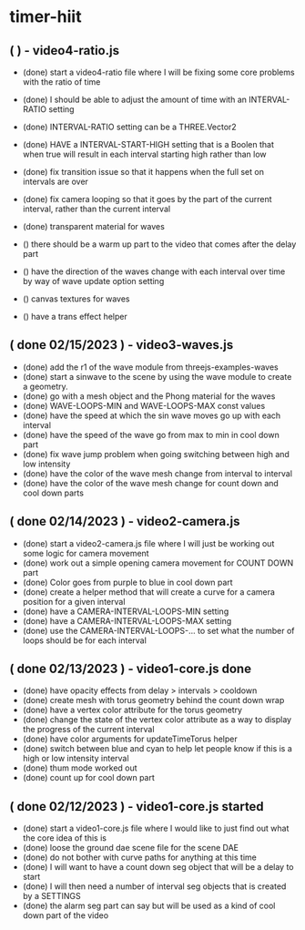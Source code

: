 # timer-hiit

## (  ) - video4-ratio.js
* (done) start a video4-ratio file where I will be fixing some core problems with the ratio of time
* (done) I should be able to adjust the amount of time with an INTERVAL-RATIO setting
* (done) INTERVAL-RATIO setting can be a THREE.Vector2
* (done) HAVE a INTERVAL-START-HIGH setting that is a Boolen that when true will result in each interval starting high rather than low
* (done) fix transition issue so that it happens when the full set on intervals are over
* (done) fix camera looping so that it goes by the part of the current interval, rather than the current interval
* (done) transparent material for waves

* () there should be a warm up part to the video that comes after the delay part
* () have the direction of the waves change with each interval over time by way of wave update option setting

<!-- LOOK -->
* () canvas textures for waves

<!-- CODE READABILTY -->
* () have a trans effect helper


## ( done 02/15/2023 ) - video3-waves.js
* (done) add the r1 of the wave module from threejs-examples-waves
* (done) start a sinwave to the scene by using the wave module to create a geometry.
* (done) go with a mesh object and the Phong material for the waves
* (done) WAVE-LOOPS-MIN and WAVE-LOOPS-MAX const values
* (done) have the speed at which the sin wave moves go up with each interval
* (done) have the speed of the wave go from max to min in cool down part
* (done) fix wave jump problem when going switching between high and low intensity
* (done) have the color of the wave mesh change from interval to interval
* (done) have the color of the wave mesh change for count down and cool down parts

## ( done 02/14/2023 ) - video2-camera.js
* (done) start a video2-camera.js file where I will just be working out some logic for camera movement
* (done) work out a simple opening camera movement for COUNT DOWN part
* (done) Color goes from purple to blue in cool down part
* (done) create a helper method that will create a curve for a camera position for a given interval
* (done) have a CAMERA-INTERVAL-LOOPS-MIN setting
* (done) have a CAMERA-INTERVAL-LOOPS-MAX setting
* (done) use the CAMERA-INTERVAL-LOOPS-... to set what the number of loops should be for each interval

## ( done 02/13/2023 ) - video1-core.js done
* (done) have opacity effects from delay > intervals > cooldown
* (done) create mesh with torus geometry behind the count down wrap
* (done) have a vertex color attribute for the torus geometry
* (done) change the state of the vertex color attribute as a way to display the progress of the current interval
* (done) have color arguments for updateTimeTorus helper
* (done) switch between blue and cyan to help let people know if this is a high or low intensity interval
* (done) thum mode worked out
* (done) count up for cool down part

## ( done 02/12/2023 ) - video1-core.js started
* (done) start a video1-core.js file where I would like to just find out what the core idea of this is
* (done) loose the ground dae scene file for the scene DAE
* (done) do not bother with curve paths for anything at this time
* (done) I will want to have a count down seg object that will be a delay to start
* (done) I will then need a number of interval seg objects that is created by a SETTINGS
* (done) the alarm seg part can say but will be used as a kind of cool down part of the video
